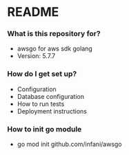 # README #

### What is this repository for? ###

* awsgo for aws sdk golang
* Version: 5.7.7

### How do I get set up? ###

* Configuration
* Database configuration
* How to run tests
* Deployment instructions

### How to init go module

* go mod init github.com/infani/awsgo